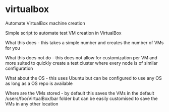 # virtualbox

Automate VirtualBox machine creation


Simple script to automate test VM creation in VirtualBox

What this does - this takes a simple number and creates the number of VMs for you

What this does not do - this does not allow for customization per VM and more suited to quickly create a test cluster where every node is of similar configuration

What about the OS - this uses Ubuntu but can be configured to use any OS as long as a OS repo is available

Where are the VMs stored - by default this saves the VMs in the default /users/foo/VirtualBox/bar folder but can be easily customised to save the VMs in any other location
